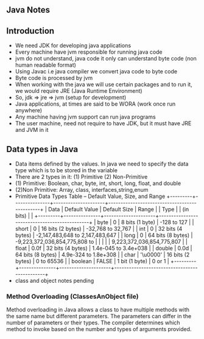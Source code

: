 ## Java Notes

## Introduction

- We need JDK for developing java applications
- Every machine have jvm responsible for running java code
- jvm do not understand, java code it only can understand byte code (non human readable format)
- Using Javac i.e java compiler we convert java code to byte code
- Byte code is processed by jvm
- When working with the java we will use certain packages and to run it, we would require JRE (Java Runtime Environment)
- So, jdk => jre => jvm (setup for development)
- Java applications, at times are said to be WORA (work once run anywhere)
- Any machine having jvm support can run java programs
- The user machine, need not require to have JDK, but it must have JRE and JVM in it

## Data types in Java

- Data items defined by the values. In java we need to specify the data type which is to be stored in the variable
- There are 2 types in it: (1) Primitive  (2) Non-Primitive
- (1) Primitive: Boolean, char, byte, int, short, long, float, and double
- (2)Non Primitive: Array, class, interfaces,string,enum
- Primitive Data Types Table – Default Value, Size, and Range
+---------+---------------+---------------------+----------------------------------------------+
| Data    | Default Value | Default Size        | Range                                        |
| Type    |               | (in bits)           |                                              |
+---------+---------------+---------------------+----------------------------------------------+
| byte    | 0             | 8 bits (1 byte)     | -128 to 127                                  |
| short   | 0             | 16 bits (2 bytes)   | -32,768 to 32,767                            |
| int     | 0             | 32 bits (4 bytes)   | -2,147,483,648 to 2,147,483,647              |
| long    | 0             | 64 bits (8 bytes)   | -9,223,372,036,854,775,808 to                 |
|         |               |                     | 9,223,372,036,854,775,807                    |
| float   | 0.0f          | 32 bits (4 bytes)   | 1.4e-045 to 3.4e+038                         |
| double  | 0.0d          | 64 bits (8 bytes)   | 4.9e-324 to 1.8e+308                        |
| char    | '\u0000'      | 16 bits (2 bytes)   | 0 to 65536                                  |
| boolean | FALSE         | 1 bit (1 byte)      | 0 or 1                                       |
+---------+---------------+---------------------+----------------------------------------------+
- class and object notes pending

### Method Overloading (ClassesAnObject file)

Method overloading in Java allows a class to have multiple methods with the same name but different parameters. The parameters can differ in the number of parameters or their types. The compiler determines which method to invoke based on the number and types of arguments provided.